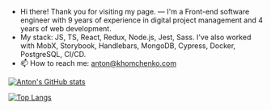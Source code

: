 - Hi there! Thank you for visiting my page.
— I'm a Front-end software engineer with 9 years of experience in digital project management and 4 years of web development.
- My stack: JS, TS, React, Redux, Node.js, Jest, Sass. I've also worked with MobX, Storybook, Handlebars, MongoDB, Cypress, Docker, PostgreSQL, CI/CD.
- 📫 How to reach me: anton@khomchenko.com


[![Anton's GitHub stats](https://github-readme-stats.vercel.app/api?username=khomch&show_icons=true&theme=transparent)](https://github.com/anuraghazra/github-readme-stats)



[![Top Langs](https://github-readme-stats.vercel.app/api/top-langs/?username=khomch&show_icons=true&theme=transparent)](https://github.com/anuraghazra/github-readme-stats)

<!---
khomch/khomch is a ✨ special ✨ repository because its `README.md` (this file) appears on your GitHub profile.
You can click the Preview link to take a look at your changes.
--->
